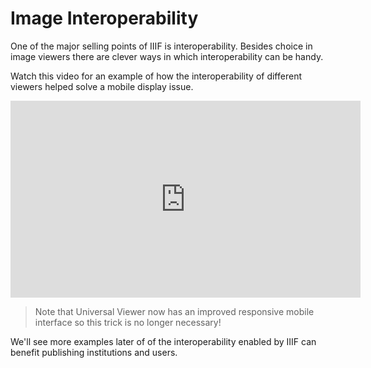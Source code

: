 # Image Interoperability

One of the major selling points of IIIF is interoperability. Besides choice in image viewers there are clever ways in which interoperability can be handy.

Watch this video for an example of how the interoperability of different viewers helped solve a mobile display issue.

<iframe width="560" height="315" src="https://www.youtube.com/embed/gPRPfPZnIvU?rel=0&amp;showinfo=0" frameborder="0" allowfullscreen></iframe>

> Note that Universal Viewer now has an improved responsive mobile interface so this trick is no longer necessary!

We'll see more examples later of of the interoperability enabled by IIIF can benefit publishing institutions and users.
